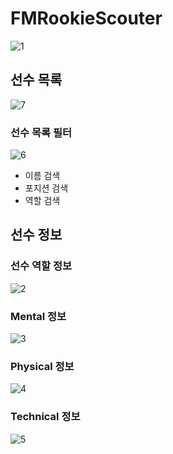 # FMRookieScouter
![1](https://user-images.githubusercontent.com/20869970/222397102-044e6dde-99b3-4379-a73b-a749f29ab0dc.png)

## 선수 목록
![7](https://user-images.githubusercontent.com/20869970/222397354-fad845b6-0463-4fda-bb4e-766c80057531.png)

### 선수 목록 필터
![6](https://user-images.githubusercontent.com/20869970/222397419-b170ea6c-90dd-4445-9fa0-95136c887253.png)
- 이름 검색
- 포지션 검색
- 역할 검색

## 선수 정보
### 선수 역할 정보
![2](https://user-images.githubusercontent.com/20869970/222398048-02cd80f8-93f2-46b9-ac36-fa774d4b5922.png)

### Mental 정보
![3](https://user-images.githubusercontent.com/20869970/222398074-14357d8e-4942-4857-9749-86091199ec67.png)

### Physical 정보
![4](https://user-images.githubusercontent.com/20869970/222398091-06624e67-f6a4-4004-a9dc-19d628c84e39.png)

### Technical 정보
![5](https://user-images.githubusercontent.com/20869970/222398112-0f32fe65-8282-4a64-a76a-efa9e04f66af.png)
